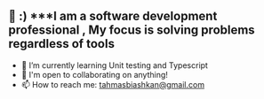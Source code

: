   👋 :) 
  ***I am a software development professional , My focus is solving problems regardless of tools 
-
- 🌱 I’m currently learning Unit testing and Typescript
- 🤝 I'm open to collaborating on anything!
- 📫 How to reach me: tahmasbiashkan@gmail.com 



